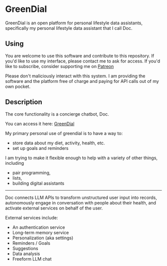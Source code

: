 # GreenDial
GreenDial is an open platform for personal lifestyle data assistants, specifically my personal lifestyle data assistant that I call Doc. 

## Using
You are welcome to use this software and contribute to this repository. If you'd like to use my interface, please contact me to ask for access. If you'd like to subscribe, consider supporting me on [Patreon](https://www.patreon.com/user?u=30762889)


Please don't maliciously interact with this system.
I am providing the software and the platform free of charge and paying for API calls out of my own pocket.

## Description
The core functionality is a concierge chatbot, Doc.

You can access it here: [GreenDial](https://www.greendial.org) 

My primary personal use of greendial is to have a way to:
* store data about my diet, activity, health, etc.
* set up goals and reminders

I am trying to make it flexible enough to help with a variety of other things, including
* pair programming,
* lists,
* building digital assistants 

---------------

Doc connects LLM APIs to transform unstructured user input into records, autonomously engage in conversation with people about their health, and activate external services on behalf of the user.

External services include:
* An authentication service
* Long-term memory service
* Personalization (aka settings)
* Reminders / Goals
* Suggestions
* Data analysis
* Freeform LLM chat



